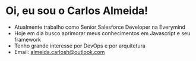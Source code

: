 # Oi, eu sou o Carlos Almeida!
- Atualmente trabalho como Senior Salesforce Developer na Everymind
- Hoje em dia busco aprimorar meus conhecimentos em Javascript e seu framework
- Tenho grande interesse por DevOps e por arquitetura
- Email: almeida.carlosh@outlook.com

<!---
carlosktsn/carlosktsn is a ✨ special ✨ repository because its `README.md` (this file) appears on your GitHub profile.
You can click the Preview link to take a look at your changes.
--->
